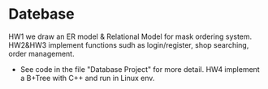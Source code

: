 Datebase
==
HW1 we draw an ER model & Relational Model for mask ordering system.
HW2&HW3 implement functions sudh as login/register, shop searching, order management.
- See code in the file "Database Project" for more detail.
HW4 implement a B+Tree with C++ and run in Linux env.
